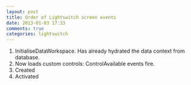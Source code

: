 ```yaml
---
layout: post
title: Order of Lightswitch screen events
date: 2013-01-03 17:33
comments: true
categories: lightswitch
---
```


1. InitialiseDataWorkspace.  Has already hydrated the data context from database.
2. Now loads custom controls: ControlAvailable events fire.
3. Created
4. Activated
